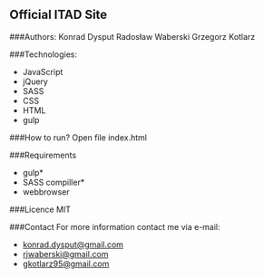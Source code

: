 ## Official ITAD Site 

###Authors:
Konrad Dysput
Radosław Waberski
Grzegorz Kotlarz

###Technologies:
* JavaScript
* jQuery
* SASS
* CSS
* HTML
* gulp

###How to run?
Open file index.html

###Requirements
* gulp* 
* SASS compiller*
* webbrowser

###Licence
MIT

###Contact
For more information contact me via e-mail:
* konrad.dysput@gmail.com
* rjwaberski@gmail.com
* gkotlarz95@gmail.com

